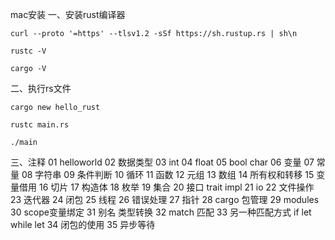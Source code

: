 
mac安装
一、安装rust编译器

```shell
curl --proto '=https' --tlsv1.2 -sSf https://sh.rustup.rs | sh\n

rustc -V

cargo -V
```


二、执行rs文件
```shell
cargo new hello_rust

rustc main.rs

./main
```

三、注释
01 helloworld
02  数据类型
03  int
04  float
05  bool char
06  变量
07  常量
08  字符串
09  条件判断
10  循环
11  函数
12  元组
13  数组
14  所有权和转移
15  变量借用
16  切片
17  构造体
18  枚举
19  集合
20  接口 trait impl
21  io
22  文件操作
23  迭代器
24  闭包
25  线程
26  错误处理
27 指针
28 cargo 包管理
29 modules
30 scope变量绑定
31 别名 类型转换
32 match 匹配
33 另一种匹配方式 if let  while let
34 闭包的使用
35 异步等待